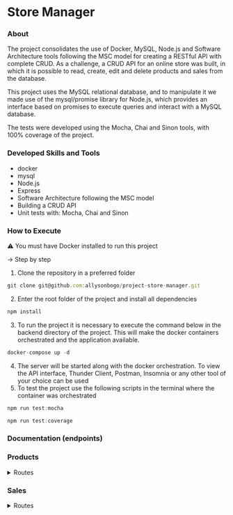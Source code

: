 # Store Manager

### About

The project consolidates the use of Docker, MySQL, Node.js and Software Architecture tools following the MSC model for creating a RESTful API with complete CRUD. As a challenge, a CRUD API for an online store was built, in which it is possible to read, create, edit and delete products and sales from the database.

This project uses the MySQL relational database, and to manipulate it we made use of the mysql/promise library for Node.js, which provides an interface based on promises to execute queries and interact with a MySQL database.

The tests were developed using the Mocha, Chai and Sinon tools, with 100% coverage of the project.

### Developed Skills and Tools

- docker
- mysql
- Node.js
- Express
- Software Architecture following the MSC model
- Building a CRUD API
- Unit tests with: Mocha, Chai and Sinon

### How to Execute
⚠️ You must have Docker installed to run this project

-> Step by step

1) Clone the repository in a preferred folder
```js
git clone git@github.com:allysonbogo/project-store-manager.git
```
2) Enter the root folder of the project and install all dependencies
 ```js
npm install
```
3) To run the project it is necessary to execute the command below in the backend directory of the project. This will make the docker containers orchestrated and the application available.
```js
docker-compose up -d
```
4) The server will be started along with the docker orchestration. To view the API interface, Thunder Client, Postman, Insomnia or any other tool of your choice can be used
5) To test the project use the following scripts in the terminal where the container was orchestrated
```js
npm run test:mocha
```
```js
npm run test:coverage
```

###  Documentation (endpoints)

### Products
<details>
  <summary> Routes </summary>
  <br>

| Method | Functionality | URL |
|---|---|---|
| `GET` | Returns a list of registered products | `http://localhost:3001/products`

<details>
  <summary> The request response is as follows with <code>status 200</code>: </summary>
  
```
[
  {
    "id": 1,
    "name": "Martelo de Thor"
  },
  ...
]
```
</details>
<br>

| Method | Functionality | URL |
|---|---|---|
| `GET` | Returns a product from id | `http://localhost:3001/products/:id`

<details>
  <summary> The request response is as follows with <code>status 200</code>: </summary>
  
```
{
  "id": 1,
  "name": "Martelo de Thor"
}
```
</details>

<details>
  <summary> The request will fail in the following cases: </summary>
  - The error <code>404</code> <code>{ message: "Product not found" }</code> is triggered if the product is not registered in the database; <br>
</details>
<br>

| Method | Functionality | URL |
|---|---|---|
| `POST` | Register a product | `http://localhost:3001/products`

<details>
  <summary> The body structure of the request must follow the pattern below: </summary>

```
{
  "name": "Elemento X"
}
```
</details>

<details>
  <summary> The request response is as follows with <code>status 201</code>: </summary>
  
```
{
  "id": 24,
  "name": "Elemento X"
}
```
</details>

<details>
  <summary> The request will fail in the following cases: </summary>
   - The route returns an error <code>400</code> <code>{ "message": "\"name\" is required" }</code> when trying to register a product without the name field; <br>
   - The route returns an error <code>422</code> <code>{ "message": "\"name\" length must be at least 5 characters long" }</code> when trying to register a product with the field name with less than 5 characters; <br>
   - The route returns an error <code>422</code> <code>{ "message": "\"name\" must be a string" }</code> when trying to register a product with the name field not being a string; <br>
</details>
<br>

| Method | Functionality | URL |
|---|---|---|
| `PUT` | Update a product from id | `http://localhost:3001/products/:id`

<details>
  <summary> The body structure of the request must follow the pattern below: </summary>

```
{
  "name": "Novo nome"
}
```
</details>

<details>
  <summary> The request response is as follows with <code>status 200</code>: </summary>
  
```
{
  "id": 1,
  "name": "Novo nome"
}
```
</details>

<details></code>
  <summary> The request will fail in the following cases: </summary>
   - The route returns an error <code>404</code> <code>{ "message": Product not found" }</code> when trying to update a product not registered in the database; <br>
   - The route returns an error <code>400</code> <code>{ "message": "\"name\" is required" }</code> when trying to update a product without the name field; <br>
   - The route returns an error <code>422</code> <code>{ "message": "\"name\" length must be at least 5 characters long" }</code> when trying to update a product with the field name with less than 5 characters; <br>
   - The route returns an error <code>422</code> <code>{ "message": "\"name\" must be a string" }</code> when trying to update a product with the name field not being a string; <br>
</details>
<br>

| Method | Functionality | URL |
|---|---|---|
| `DELETE` | Delete a product from the id | `http://localhost:3001/products/:id`

* Request response is <code>204</code> and no body on success

<details>
  <summary> The request will fail in the following cases: </summary>
  - The error <code>404</code> <code>{ "message": "Product not found" }</code> is triggered if the product is not registered in the database; <br>
</details>
</details>


### Sales

<details>
  <summary> Routes </summary>
  <br>

| Method | Functionality | URL |
|---|---|---|
| `GET` | Returns a list of registered sales | `http://localhost:3001/sales`

<details>
  <summary> The request response is as follows with <code>status 200</code>: </summary>
  
```
[
  {
    "saleId": 1,
    "date": "2023-05-30T21:21:46.000Z",
    "productId": 1,
    "quantity": 5
  },
  ...
]

```
</details>
<br>

| Method | Functionality | URL |
|---|---|---|
| `GET` | Returns a sale from the id | `http://localhost:3001/sales/:id`

<details>
  <summary> The request response is as follows with<code>status 200</code>: </summary>
  
```
[
  {
    "date": "2023-05-30T21:21:46.000Z",
    "productId": 1,
    "quantity": 5
  },
  ...
]
```
</details>

<details>
  <summary> The request will fail in the following cases: </summary>
  - The error <code>404</code> <code>{ "message": "Sale not found" }</code> is triggered if the sale is not registered in the database; <br>
</details>
<br>

| Method | Functionality | URL |
|---|---|---|
| `POST` | Register a sale | `http://localhost:3001/sales`

<details>
  <summary> The body structure of the request must follow the pattern below:  </summary>
  
```
[
  {
    "productId": 1,
    "quantity": 5
  },
  ...
]
```
</details>

<details>
  <summary> The request response is as follows with <code>status 201</code>: </summary>
  
```
{
  "id": 3,
  "itemsSold": [
    {
      "productId": 1,
      "quantity": 5
    },
    ...
  ]
}
```
</details>

<details>
  <summary> The request will fail in the following cases: </summary>
   - The route returns an error <code>404</code> <code>{ "message": Product not found" }</code> when trying to register a sale with a product not registered in the database; <br>
   - The route returns an error <code>400</code> <code>{ "message": "\"productId\" is required" }</code> when trying to register a sale without the productId field; <br>
   - The route returns an error <code>422</code> <code>{ "message": "\"productId\" must be greater than or equal to 1" }</code> when trying to register a sale with the field productId less than 1; <br>
   - The route returns an error <code>400</code> <code>{ "message": "\"quantity\" is required" }</code> when trying to register a sale without the quantity field; <br>
   - The route returns an error <code>422</code> <code>{ "message": "\"quantity\" must be greater than or equal to 1" }</code> when trying to register a sale with the field quantity less than 1; <br>
</details>
<br>

| Method | Functionality | URL |
|---|---|---|
| `PUT` | Updates the quantity of a product of a sale | `http://localhost:3001/sales/:saleId/  products/:productId/quantity`

<details>
  <summary> The body structure of the request must follow the pattern below: </summary>
  
```
{
  "quantity": 5
}
```
</details>

<details>
  <summary> The request response is as follows with <code>status 200</code>: </summary>
  
```
{
  "date": "2023-05-31T00:21:46.000Z",
  "productId": 1,
  "quantity": 1,
  "saleId": 1
}
```
</details>

<details>
  <summary> The request will fail in the following cases:</summary>
   - The error <code>404</code> <code>{ "message": Sale not found" }</code> is triggered when trying to update a sale not registered in the database; <br>
   - The error <code>404</code> <code>{ "message": Product not found in sale" }</code> is triggered when trying to update a product not registered in the sale; <br>
   - The error <code>400</code> <code>{ "message": "\"quantity\" is required" }</code> is triggered when trying to update a sale without the quantity field; <br>
   - The error <code>422</code> <code>{ "message": "\"quantity\" must be greater than or equal to 1" }</code> is triggered when trying to update a sale with the quantity field less than 1; <br>
</details>
<br>

| Method | Functionality | URL |
|---|---|---|
| `DELETE` | Delete a sale from the id | `http://localhost:3001/sales/:id`

* Request response is <code>204</code> and no body on success

<details>
  <summary> The request will fail in the following cases:</summary>
  - The route returns a <code>404</code> <code>{ "message": "Sale not found" }</code> error, if the sale is not registered in the database; <br>
</details>
</details>
<br>
